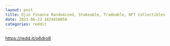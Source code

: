 ```yaml
--- 
layout: post 
title: Djin Finance Randomized, Stakeable, Tradeable, NFT Collectibles 
date: 2021-06-23 1624458058 
categories: reddit 
--- 
```

https://redd.it/o6dro8